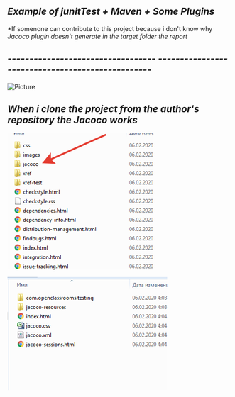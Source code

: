 ## *Example of junitTest + Maven + Some Plugins* 

*If somenone can contribute to this project because i don't know why 
*Jacoco plugin doesn't generate in the target  folder the report* 
## *---------------------------------- -------------------------------------------------*
![Picture](https://github.com/lalik77/OpenClassRooms---JUnitUingTDD/blob/master/maven.png )

## *When i clone the project from the author's repository the Jacoco works* 

![Picture](https://github.com/lalik77/OpenClassRooms---JUnitUsingTDD/blob/master/maven3.png )

![Picture](https://github.com/lalik77/OpenClassRooms---JUnitUsingTDD/blob/master/maven4.png )


